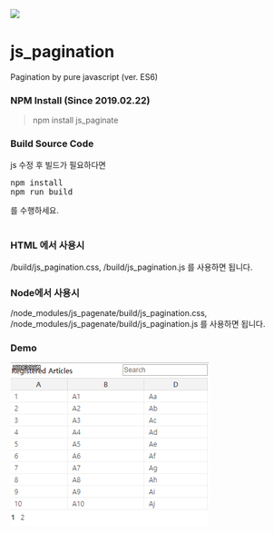<a href="https://www.npmjs.com/package/js_paginate"><img src="https://img.shields.io/npm/v/js_paginate.svg?style=popout-square"/></a>

# js_pagination
Pagination by pure javascript (ver. ES6)

### NPM Install (Since 2019.02.22)
> npm install js_paginate

### Build Source Code
js 수정 후 빌드가 필요하다면<br/>
<pre>
npm install
npm run build
</pre>
를 수행하세요.<br/>
<br/>

### HTML 에서 사용시
/build/js_pagination.css, /build/js_pagination.js 를 사용하면 됩니다.<br/>

### Node에서 사용시
/node_modules/js_pagenate/build/js_pagination.css, /node_modules/js_pagenate/build/js_pagination.js 를 사용하면 됩니다.<br/>

### Demo
<img src="https://github.com/seccoding/js_pagination/blob/master/examples/demo.gif" />